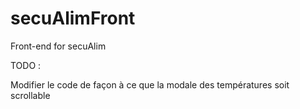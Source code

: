 # secuAlimFront
Front-end for secuAlim 


TODO :

Modifier le code de façon à ce que la modale des températures soit scrollable
